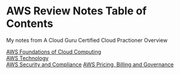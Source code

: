 # AWS Review Notes Table of Contents

My notes from A Cloud Guru Certified Cloud Practioner Overview

[AWS Foundations of Cloud Computing](https://github.com/pslucas0212/AWS-Foundation-of-Cloud-Computing)  
[AWS Technology](https://github.com/pslucas0212/AWS-Technology)   
[AWS Security and Compliance](https://github.com/pslucas0212/AWS-Security-and-Compliance)
[AWS Pricing, Billing and Governance](https://github.com/pslucas0212/AWS-Pricing-Billing-and-Governance)

